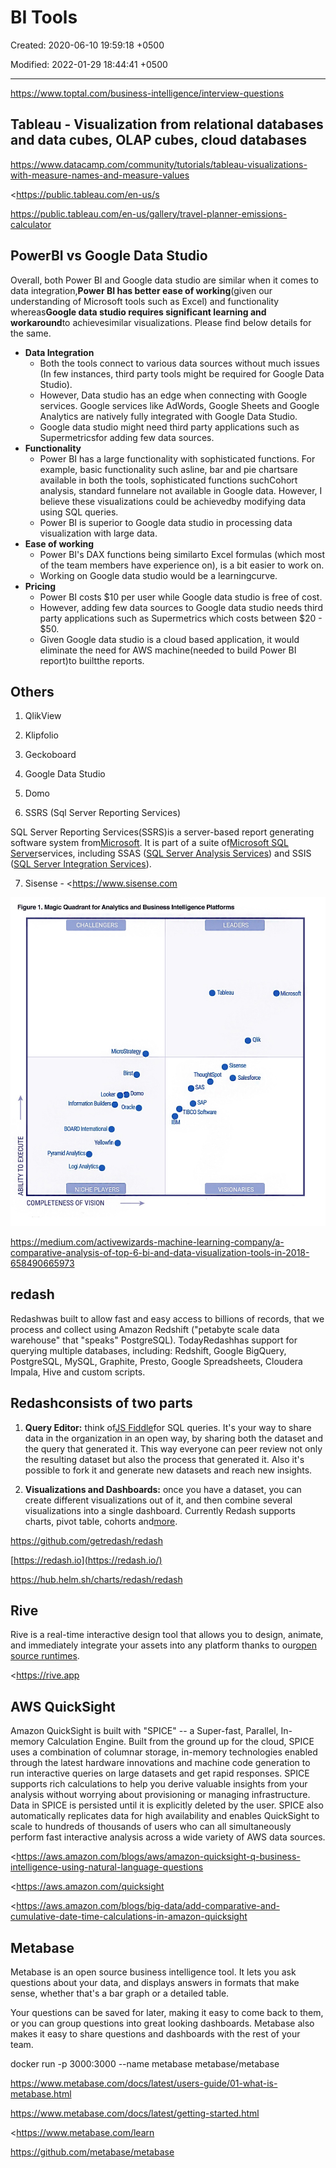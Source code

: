 # BI Tools

Created: 2020-06-10 19:59:18 +0500

Modified: 2022-01-29 18:44:41 +0500

---

<https://www.toptal.com/business-intelligence/interview-questions>

## Tableau - Visualization from relational databases and data cubes, OLAP cubes, cloud databases

<https://www.datacamp.com/community/tutorials/tableau-visualizations-with-measure-names-and-measure-values>

<https://public.tableau.com/en-us/s

<https://public.tableau.com/en-us/gallery/travel-planner-emissions-calculator>

## PowerBI vs Google Data Studio

Overall, both Power BI and Google data studio are similar when it comes to data integration,**Power BI has better ease of working**(given our understanding of Microsoft tools such as Excel) and functionality whereas**Google data studio requires significant learning and workaround**to achievesimilar visualizations. Please find below details for the same.


-   **Data Integration**
    -   Both the tools connect to various data sources without much issues (In few instances, third party tools might be required for Google Data Studio).
    -   However, Data studio has an edge when connecting with Google services. Google services like AdWords, Google Sheets and Google Analytics are natively fully integrated with Google Data Studio.
    -   Google data studio might need third party applications such as Supermetricsfor adding few data sources.
-   **Functionality**
    -   Power BI has a large functionality with sophisticated functions. For example, basic functionality such asline, bar and pie chartsare available in both the tools, sophisticated functions suchCohort analysis, standard funnelare not available in Google data. However, I believe these visualizations could be achievedby modifying data using SQL queries.
    -   Power BI is superior to Google data studio in processing data visualization with large data.
-   **Ease of working**
    -   Power BI's DAX functions being similarto Excel formulas (which most of the team members have experience on), is a bit easier to work on.
    -   Working on Google data studio would be a learningcurve.
-   **Pricing**
    -   Power BI costs $10 per user while Google data studio is free of cost.
    -   However, adding few data sources to Google data studio needs third party applications such as Supermetrics which costs between $20 - $50.
    -   Given Google data studio is a cloud based application, it would eliminate the need for AWS machine(needed to build Power BI report)to builtthe reports.

## Others

1.  QlikView

2.  Klipfolio

3.  Geckoboard

4.  Google Data Studio

5.  Domo

6.  SSRS (Sql Server Reporting Services)

SQL Server Reporting Services(SSRS)is a server-based report generating software system from[Microsoft](https://en.wikipedia.org/wiki/Microsoft). It is part of a suite of[Microsoft SQL Server](https://en.wikipedia.org/wiki/Microsoft_SQL_Server)services, including SSAS ([SQL Server Analysis Services](https://en.wikipedia.org/wiki/SQL_Server_Analysis_Services)) and SSIS ([SQL Server Integration Services](https://en.wikipedia.org/wiki/SQL_Server_Integration_Services)).

7.  Sisense - <https://www.sisense.com

![image](media/Data-Visualization_BI-Tools-image1.jpeg)

<https://medium.com/activewizards-machine-learning-company/a-comparative-analysis-of-top-6-bi-and-data-visualization-tools-in-2018-658490665973>

## redash

Redashwas built to allow fast and easy access to billions of records, that we process and collect using Amazon Redshift ("petabyte scale data warehouse" that "speaks" PostgreSQL). TodayRedashhas support for querying multiple databases, including: Redshift, Google BigQuery, PostgreSQL, MySQL, Graphite, Presto, Google Spreadsheets, Cloudera Impala, Hive and custom scripts.

## Redashconsists of two parts

1.  **Query Editor:** think of[JS Fiddle](https://jsfiddle.net/)for SQL queries. It's your way to share data in the organization in an open way, by sharing both the dataset and the query that generated it. This way everyone can peer review not only the resulting dataset but also the process that generated it. Also it's possible to fork it and generate new datasets and reach new insights.

2.  **Visualizations and Dashboards:** once you have a dataset, you can create different visualizations out of it, and then combine several visualizations into a single dashboard. Currently Redash supports charts, pivot table, cohorts and[more](https://redash.io/help/user-guide/visualizations/visualization-types).

<https://github.com/getredash/redash>

[https://redash.io](https://redash.io/)

<https://hub.helm.sh/charts/redash/redash>

## Rive

Rive is a real-time interactive design tool that allows you to design, animate, and immediately integrate your assets into any platform thanks to our[open source runtimes](https://rive.app/runtimes).

<https://rive.app

## AWS QuickSight

Amazon QuickSight is built with "SPICE" -- a Super-fast, Parallel, In-memory Calculation Engine. Built from the ground up for the cloud, SPICE uses a combination of columnar storage, in-memory technologies enabled through the latest hardware innovations and machine code generation to run interactive queries on large datasets and get rapid responses. SPICE supports rich calculations to help you derive valuable insights from your analysis without worrying about provisioning or managing infrastructure. Data in SPICE is persisted until it is explicitly deleted by the user. SPICE also automatically replicates data for high availability and enables QuickSight to scale to hundreds of thousands of users who can all simultaneously perform fast interactive analysis across a wide variety of AWS data sources.

<https://aws.amazon.com/blogs/aws/amazon-quicksight-q-business-intelligence-using-natural-language-questions

<https://aws.amazon.com/quicksight

<https://aws.amazon.com/blogs/big-data/add-comparative-and-cumulative-date-time-calculations-in-amazon-quicksight

## Metabase

Metabase is an open source business intelligence tool. It lets you ask questions about your data, and displays answers in formats that make sense, whether that's a bar graph or a detailed table.

Your questions can be saved for later, making it easy to come back to them, or you can group questions into great looking dashboards. Metabase also makes it easy to share questions and dashboards with the rest of your team.

docker run -p 3000:3000 --name metabase metabase/metabase

<https://www.metabase.com/docs/latest/users-guide/01-what-is-metabase.html>

<https://www.metabase.com/docs/latest/getting-started.html>

<https://www.metabase.com/learn

<https://github.com/metabase/metabase>
